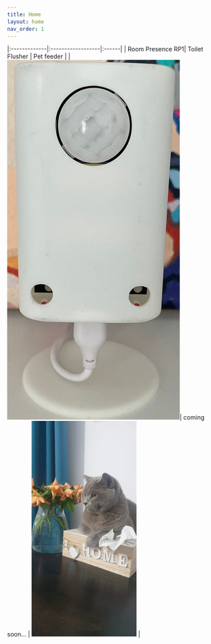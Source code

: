 ```yaml
---
title: Home
layout: home
nav_order: 1
---
```



|:-------------|:------------------|:------|
| Room Presence RP1|  Toilet Flusher   | Pet feeder  |
|[![image](./docs/products/room_presence/images/room_presence_small.png)](/docs/products/room_presence/room_presence.html)| coming soon... | ![image](/docs/products/pet_feeder/images/lulu_small.png) |
